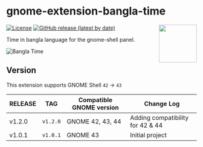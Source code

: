 # gnome-extension-bangla-time

[<img src="https://pbs.twimg.com/media/D6s8OS2U8AAaLNQ.png" height="100" align="right">](https://extensions.gnome.org/extension/6334/bangla-time/)

[![License](https://img.shields.io/github/license/hurutta/gnome-extension-bangla-time)](https://github.com/hurutta/gnome-extension-bangla-time/blob/main/LICENSE)
[![GitHub release (latest by date)](https://img.shields.io/github/v/tag/hurutta/gnome-extension-bangla-time)](https://github.com/hurutta/gnome-extension-bangla-time/releases/latest)

Time in bangla language for the gnome-shell panel.

![Bangla Time](https://extensions.gnome.org/extension-data/screenshots/screenshot_6334.png)

## Version

This extension supports GNOME Shell `42` -> `43`

|RELEASE              |TAG        |Compatible GNOME version|Change Log            |
|---------------------|:---------:|------------------------|----------------------|
| v1.2.0              |  `v1.2.0` | GNOME 42, 43, 44       | Adding compatibility for 42 & 44 |
| v1.0.1              |  `v1.0.1` | GNOME 43               | Initial project      |
